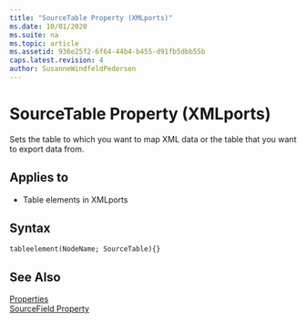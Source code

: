 ```yaml
---
title: "SourceTable Property (XMLports)"
ms.date: 10/01/2020
ms.suite: na
ms.topic: article
ms.assetid: 936e25f2-6f64-44b4-b455-d91fb5dbb55b
caps.latest.revision: 4
author: SusanneWindfeldPedersen
---
```



# SourceTable Property (XMLports)

Sets the table to which you want to map XML data or the table that you want to export data from.  
  
## Applies to  

- Table elements in XMLports

## Syntax

```AL
tableelement(NodeName; SourceTable){}
```
  
## See Also

[Properties](devenv-properties.md)   
[SourceField Property](devenv-sourcefield-property.md)

